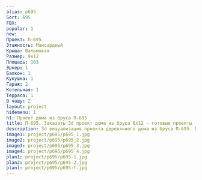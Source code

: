 ```yaml
---
alias: p695
Sort: 695
FBX: 
popular: 1
new: 
Проект: П-695
Этажность: Мансардный
Крыша: Вальмовая
Размер: 9х12
Площадь: 163
Эркер: 1
Балкон: 1
Кукушка: 1
Гараж: 2
Котельная: 1
Терраса: 1
В чашу: 2
layout: project
hidemenu: 1
h1: Проект дома из бруса П-695
title: П-695. Заказать 3d проект дома из бруса 8х12 - готовые проекты
description: 3d визуализация проекта деревянного дома из бруса П-695. Площадь 163 м2, размер 8х12. Вы можете внести любые изменения в проект.
image1: project/p695/p695_1.jpg
image2: project/p695/p695_2.jpg
image3: project/p695/p695_3.jpg
image4: project/p695/p695_4.jpg
plan1: project/p695/p695-1.jpg
plan2: project/p695/p695-2.jpg
planl: project/p695/p695-f.jpg
---
```

